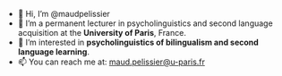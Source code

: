 - 👋 Hi, I’m @maudpelissier
- 🌱 I’m a permanent lecturer in psycholinguistics and second language acquisition at the **University of Paris**, France.
- 👀 I’m interested in **psycholinguistics of bilingualism and second language learning**.
- 📫 You can reach me at: maud.pelissier@u-paris.fr

<!---
maudpelissier/maudpelissier is a ✨ special ✨ repository because its `README.md` (this file) appears on your GitHub profile.
You can click the Preview link to take a look at your changes.
--->
